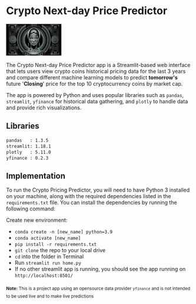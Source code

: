 # Crypto Next-day Price Predictor

<img
  src="./Resources/crypto.png"
  alt="Cryptocurrency"
  title=""
  style="display: inline-block; margin: 0 auto; max-width: 150px">

The Crypto Next-day Price Predictor app is a Streamlit-based web interface that lets users view crypto coins historical pricing data for the last 3 years and compare different machine learning models to predict **tomorrow's** future '**Closing**' price for the top 10 cryptocurrency coins by market cap. 

The app is powered by Python and uses popular libraries such as `pandas`, `streamlit`, `yfinance` for historical data gathering, and `plotly` to handle data and provide rich visualizations.




## Libraries

```@python
pandas   : 1.3.5
streamlit: 1.18.1
plotly   : 5.11.0
yfinance : 0.2.3
```


## Implementation

To run the Crypto Pricing Predictor, you will need to have Python 3 installed on your machine, along with the required dependencies listed in the `requirements.txt` file. You can install the dependencies by running the following command:



Create new environment:
- `conda create -n [new_name] python=3.9`
- `conda activate [new_name]`
- `pip install -r requirements.txt`
- `git clone` the repo to your local drive
- `cd` into the folder in Terminal
- Run `streamlit run home.py`
- If no other streamlit app is running, you should see the app running on `http://localhost:8501/`













<sub>**Note:** This is a project app using an opensource data provider `yfinance` and is not intended to be used live and to make live predictions</sub>
